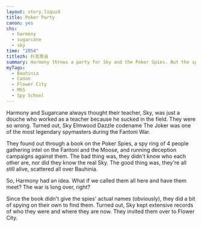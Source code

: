 ```yaml
---
layout: story.liquid
title: Poker Party
canon: yes
chs:
  - harmony
  - sugarcane
  - sky
time: "2054"
titlezh: 扑克聚会
summary: Harmony throws a party for Sky and the Poker Spies. But the spies, unsurprisingly, have a lot of enemies and putting them all in one place was probably not the best idea.
myTags:
  - Bauhinia
  - Canon
  - Flower City
  - MSS
  - Spy School
---
```


Harmony and Sugarcane always thought their teacher, Sky, was just a douche who worked as a teacher because he sucked in the field. They were so wrong. Turned out, Sky Elmwood Dazzle codename The Joker was one of the most legendary spymasters during the Fantoni War.

They found out through a book on the Poker Spies, a spy ring of 4 people gathering intel on the Fantoni and the Moose, and running deception campaigns against them. The bad thing was, they didn't know who each other are, nor did they know the real Sky. The good thing was, they're all still alive, scattered all over Bauhinia.

So, Harmony had an idea. What if we called them all here and have them meet? The war is long over, right?

Since the book didn't give the spies' actual names (obviously), they did a bit of spying on their own to find them. Turned out, Sky kept extensive records of who they were and where they are now. They invited them over to Flower City.
